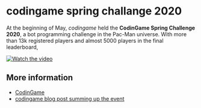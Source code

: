 # codingame spring challange 2020

At the beginning of May, *codingame* held the **CodinGame Spring Challenge 2020**, a bot programming challenge in the Pac-Man universe. With more than 13k registered players and almost 5000 players in the final leaderboard,

[![Watch the video](https://img.youtube.com/vi/63iMGOS6_u0/maxresdefault.jpg)](https://youtu.be/63iMGOS6_u0)

## More information
- [CodinGame](https://www.codingame.com/)
- [codingame blog post summing up the event](https://www.codingame.com/blog/spring-challenge-2020)
